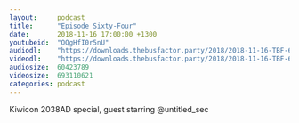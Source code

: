 ```yaml
---
layout:     podcast
title:      "Episode Sixty-Four"
date:       2018-11-16 17:00:00 +1300
youtubeid:  "OQgHfI0r5nU"
audiodl:    "https://downloads.thebusfactor.party/2018/2018-11-16-TBF-64.mp3"
videodl:    "https://downloads.thebusfactor.party/2018/2018-11-16-TBF-64.mp4"
audiosize:  60423789
videosize:  693110621
categories: podcast
---
```

Kiwicon 2038AD special, guest starring @untitled_sec
